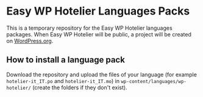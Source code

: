 # Easy WP Hotelier Languages Packs

This is a temporary repository for the Easy WP Hotelier languages packages. When Easy WP Hotelier will be public, a project will be created on [WordPress.org](https://make.wordpress.org/polyglots/handbook/tools/glotpress-translate-wordpress-org/).

## How to install a language pack

Download the repository and upload the files of your language (for example `hotelier-it_IT.po` and `hotelier-it_IT.mo`) in `wp-content/languages/wp-hotelier/` (create the folders if they don't exist).
